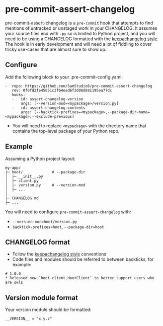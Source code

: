 # pre-commit-assert-changelog

pre-commit-assert-changelog is a `pre-commit` hook that attempts to find mentions of untracked or unstaged work in your CHANGELOG.
It assumes your source files end with `.py` so is limited to Python project, and you will need to be using a CHANGELOG formatted with the [keepachangelog style](https://keepachangelog.com/).
The hook is in early development and will need a lot of fiddling to cover tricky use-cases that are almost sure to show up.

## Configure

Add the following block to your .pre-commit-config.yaml:

```
-  repo: https://github.com/SamStudio8/pre-commit-assert-changelog
   rev: 0f0fd2fe45651c3fb4ead6f3d08d881195ea77dc
   hooks:
   -   id: assert-changelog-version
       args: [--version-mod=<mypackage>/version.py]
   -   id: assert-changelog-contents
       args: [--backtick-prefixes=<mypackage>,--package-dir-name=<mypackage>,--exclude-previous]
```

* You will need to replace `<mypackage>` with the directory name that contains the top-level package of your Python repo.

## Example

Assuming a Python project layout:

```
my-app/
├─ hoot/             # --package-dir
│  ├─ __init__.py
│  ├─ client.py
│  ├─ version.py     # --version-mod
│  ├─ ...
|
├─ CHANGELOG.md
├─ ...
```

You will need to configure `pre-commit-assert-changelog` with:

* `--version-mod=hoot/version.py`
* `backtick-prefixes=hoot`, `--package-dir=hoot`


## CHANGELOG format

* Follow the [keepachangelog style](https://keepachangelog.com/) conventions
* Code files and modules should be referred to between backticks, for example:

```
# 1.0.0
* Released new `hoot.client.HootClient` to better support users who are owls
```

## Version module format

Your version module should be formatted:

```
__VERSION__ = "x.y.z"
```
